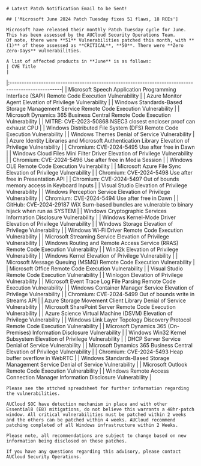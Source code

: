 
    # Latest Patch Notification Email to be Sent!

    ## ['Microsoft June 2024 Patch Tuesday fixes 51 flaws, 18 RCEs']

    Microsoft have released their monthly Patch Tuesday cycle for June. This has been assessed by the AUCloud Security Operations Team.
    Of note, there were **51** Vulnerabilities patched this month, with **(1)** of these assessed as **CRITICAL**, **50**. There were **Zero Zero-Days** vulnerabilities.

    A list of affected products in **June** is as follows:
    | CVE Title                                                                                          |
|:---------------------------------------------------------------------------------------------------|
| Microsoft Speech Application Programming Interface (SAPI) Remote Code Execution Vulnerability      |
| Azure Monitor Agent Elevation of Privilege Vulnerability                                           |
| Windows Standards-Based Storage Management Service Remote Code Execution Vulnerability             |
| Microsoft Dynamics 365 Business Central Remote Code Execution Vulnerability                        |
| MITRE: CVE-2023-50868 NSEC3 closest encloser proof can exhaust CPU                                 |
| Windows Distributed File System (DFS) Remote Code Execution Vulnerability                          |
| Windows Themes Denial of Service Vulnerability                                                     |
| Azure Identity Libraries and Microsoft Authentication Library Elevation of Privilege Vulnerability |
| Chromium: CVE-2024-5495 Use after free in Dawn                                                     |
| Windows Cloud Files Mini Filter Driver Elevation of Privilege Vulnerability                        |
| Chromium: CVE-2024-5496 Use after free in Media Session                                            |
| Windows OLE Remote Code Execution Vulnerability                                                    |
| Microsoft Azure File Sync Elevation of Privilege Vulnerability                                     |
| Chromium: CVE-2024-5498 Use after free in Presentation API                                         |
| Chromium: CVE-2024-5497 Out of bounds memory access in Keyboard Inputs                             |
| Visual Studio Elevation of Privilege Vulnerability                                                 |
| Windows Perception Service Elevation of Privilege Vulnerability                                    |
| Chromium: CVE-2024-5494 Use after free in Dawn                                                     |
| GitHub: CVE-2024-29187 WiX Burn-based bundles are vulnerable to binary hijack when run as SYSTEM   |
| Windows Cryptographic Services Information Disclosure Vulnerability                                |
| Windows Kernel-Mode Driver Elevation of Privilege Vulnerability                                    |
| Windows Storage Elevation of Privilege Vulnerability                                               |
| Windows Wi-Fi Driver Remote Code Execution Vulnerability                                           |
| Microsoft Streaming Service Elevation of Privilege Vulnerability                                   |
| Windows Routing and Remote Access Service (RRAS) Remote Code Execution Vulnerability               |
| Win32k Elevation of Privilege Vulnerability                                                        |
| Windows Kernel Elevation of Privilege Vulnerability                                                |
| Microsoft Message Queuing (MSMQ) Remote Code Execution Vulnerability                               |
| Microsoft Office Remote Code Execution Vulnerability                                               |
| Visual Studio Remote Code Execution Vulnerability                                                  |
| Winlogon Elevation of Privilege Vulnerability                                                      |
| Microsoft Event Trace Log File Parsing Remote Code Execution Vulnerability                         |
| Windows Container Manager Service Elevation of Privilege Vulnerability                             |
| Chromium: CVE-2024-5499 Out of bounds write in Streams API                                         |
| Azure Storage Movement Client Library Denial of Service Vulnerability                              |
| Microsoft SharePoint Server Remote Code Execution Vulnerability                                    |
| Azure Science Virtual Machine (DSVM) Elevation of Privilege Vulnerability                          |
| Windows Link Layer Topology Discovery Protocol Remote Code Execution Vulnerability                 |
| Microsoft Dynamics 365 (On-Premises) Information Disclosure Vulnerability                          |
| Windows Win32 Kernel Subsystem Elevation of Privilege Vulnerability                                |
| DHCP Server Service Denial of Service Vulnerability                                                |
| Microsoft Dynamics 365 Business Central Elevation of Privilege Vulnerability                       |
| Chromium: CVE-2024-5493 Heap buffer overflow in WebRTC                                             |
| Windows Standards-Based Storage Management Service Denial of Service Vulnerability                 |
| Microsoft Outlook Remote Code Execution Vulnerability                                              |
| Windows Remote Access Connection Manager Information Disclosure Vulnerability                      |

    Please see the attched spreadsheet for further information regarding the vulnerabilities.

    AUCloud SOC have detection mechanism in place and with other Essential8 (E8) mitigations, do not believe this warrants a 48hr-patch window. All critical vulnerabilities must be patched within 2 weeks and the others can be patched within 4 weeks. AUCloud recommend patching completed of all Windows infrastructure within 2 Weeks.

    Please note, all recommendations are subject to change based on new information being disclosed on these patches.

    If you have any questions regarding this advisory, please contact AUCloud Security Operations.

    